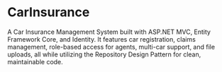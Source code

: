 # CarInsurance
A Car Insurance Management System built with ASP.NET MVC, Entity Framework Core, and Identity. It features car registration, claims management, role-based access for agents, multi-car support, and file uploads, all while utilizing the Repository Design Pattern for clean, maintainable code.
